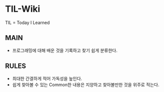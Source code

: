 # TIL-Wiki
TIL = Today I Learned

## MAIN
- 프로그래밍에 대해 배운 것을 기록하고 찾기 쉽게 분류한다.


## RULES
- 최대한 간결하게 적어 가독성을 높인다.
- 쉽게 찾아볼 수 있는 Common한 내용은 지양하고 찾아볼만한 것을 위주로 적는다.

